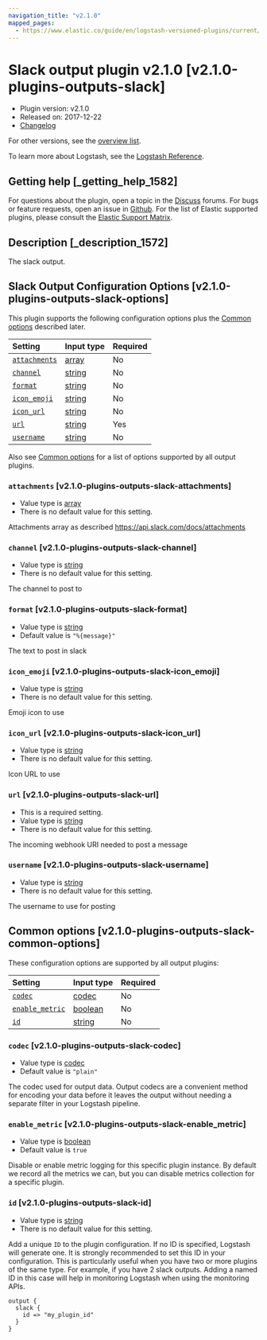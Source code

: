 ```yaml
---
navigation_title: "v2.1.0"
mapped_pages:
  - https://www.elastic.co/guide/en/logstash-versioned-plugins/current/v2.1.0-plugins-outputs-slack.html
---
```


# Slack output plugin v2.1.0 [v2.1.0-plugins-outputs-slack]

* Plugin version: v2.1.0
* Released on: 2017-12-22
* [Changelog](https://github.com/logstash-plugins/logstash-output-slack/blob/v2.1.0/CHANGELOG.md)

For other versions, see the [overview list](output-slack-index.md).

To learn more about Logstash, see the [Logstash Reference](https://www.elastic.co/guide/en/logstash/current/index.html).

## Getting help [_getting_help_1582]

For questions about the plugin, open a topic in the [Discuss](http://discuss.elastic.co) forums. For bugs or feature requests, open an issue in [Github](https://github.com/logstash-plugins/logstash-output-slack). For the list of Elastic supported plugins, please consult the [Elastic Support Matrix](https://www.elastic.co/support/matrix#matrix_logstash_plugins).

## Description [_description_1572]

The slack output.

## Slack Output Configuration Options [v2.1.0-plugins-outputs-slack-options]

This plugin supports the following configuration options plus the [Common options](v2-1-0-plugins-outputs-slack.md#v2.1.0-plugins-outputs-slack-common-options) described later.

| Setting | Input type | Required |
| :- | :- | :- |
| [`attachments`](v2-1-0-plugins-outputs-slack.md#v2.1.0-plugins-outputs-slack-attachments) | [array](/lsr/value-types.md#array) | No |
| [`channel`](v2-1-0-plugins-outputs-slack.md#v2.1.0-plugins-outputs-slack-channel) | [string](/lsr/value-types.md#string) | No |
| [`format`](v2-1-0-plugins-outputs-slack.md#v2.1.0-plugins-outputs-slack-format) | [string](/lsr/value-types.md#string) | No |
| [`icon_emoji`](v2-1-0-plugins-outputs-slack.md#v2.1.0-plugins-outputs-slack-icon_emoji) | [string](/lsr/value-types.md#string) | No |
| [`icon_url`](v2-1-0-plugins-outputs-slack.md#v2.1.0-plugins-outputs-slack-icon_url) | [string](/lsr/value-types.md#string) | No |
| [`url`](v2-1-0-plugins-outputs-slack.md#v2.1.0-plugins-outputs-slack-url) | [string](/lsr/value-types.md#string) | Yes |
| [`username`](v2-1-0-plugins-outputs-slack.md#v2.1.0-plugins-outputs-slack-username) | [string](/lsr/value-types.md#string) | No |

Also see [Common options](v2-1-0-plugins-outputs-slack.md#v2.1.0-plugins-outputs-slack-common-options) for a list of options supported by all output plugins.

### `attachments` [v2.1.0-plugins-outputs-slack-attachments]

* Value type is [array](/lsr/value-types.md#array)
* There is no default value for this setting.

Attachments array as described <https://api.slack.com/docs/attachments>

### `channel` [v2.1.0-plugins-outputs-slack-channel]

* Value type is [string](/lsr/value-types.md#string)
* There is no default value for this setting.

The channel to post to

### `format` [v2.1.0-plugins-outputs-slack-format]

* Value type is [string](/lsr/value-types.md#string)
* Default value is `"%{message}"`

The text to post in slack

### `icon_emoji` [v2.1.0-plugins-outputs-slack-icon_emoji]

* Value type is [string](/lsr/value-types.md#string)
* There is no default value for this setting.

Emoji icon to use

### `icon_url` [v2.1.0-plugins-outputs-slack-icon_url]

* Value type is [string](/lsr/value-types.md#string)
* There is no default value for this setting.

Icon URL to use

### `url` [v2.1.0-plugins-outputs-slack-url]

* This is a required setting.
* Value type is [string](/lsr/value-types.md#string)
* There is no default value for this setting.

The incoming webhook URI needed to post a message

### `username` [v2.1.0-plugins-outputs-slack-username]

* Value type is [string](/lsr/value-types.md#string)
* There is no default value for this setting.

The username to use for posting

## Common options [v2.1.0-plugins-outputs-slack-common-options]

These configuration options are supported by all output plugins:

| Setting | Input type | Required |
| :- | :- | :- |
| [`codec`](v2-1-0-plugins-outputs-slack.md#v2.1.0-plugins-outputs-slack-codec) | [codec](/lsr/value-types.md#codec) | No |
| [`enable_metric`](v2-1-0-plugins-outputs-slack.md#v2.1.0-plugins-outputs-slack-enable_metric) | [boolean](/lsr/value-types.md#boolean) | No |
| [`id`](v2-1-0-plugins-outputs-slack.md#v2.1.0-plugins-outputs-slack-id) | [string](/lsr/value-types.md#string) | No |

### `codec` [v2.1.0-plugins-outputs-slack-codec]

* Value type is [codec](/lsr/value-types.md#codec)
* Default value is `"plain"`

The codec used for output data. Output codecs are a convenient method for encoding your data before it leaves the output without needing a separate filter in your Logstash pipeline.

### `enable_metric` [v2.1.0-plugins-outputs-slack-enable_metric]

* Value type is [boolean](/lsr/value-types.md#boolean)
* Default value is `true`

Disable or enable metric logging for this specific plugin instance. By default we record all the metrics we can, but you can disable metrics collection for a specific plugin.

### `id` [v2.1.0-plugins-outputs-slack-id]

* Value type is [string](/lsr/value-types.md#string)
* There is no default value for this setting.

Add a unique `ID` to the plugin configuration. If no ID is specified, Logstash will generate one. It is strongly recommended to set this ID in your configuration. This is particularly useful when you have two or more plugins of the same type. For example, if you have 2 slack outputs. Adding a named ID in this case will help in monitoring Logstash when using the monitoring APIs.

```
output {
  slack {
    id => "my_plugin_id"
  }
}
```
